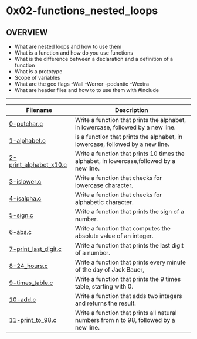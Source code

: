 # 0x02-functions_nested_loops
## OVERVIEW
- What are nested loops and how to use them
- What is a function and how do you use functions
- What is the difference between a declaration and a definition of a function
- What is a prototype
- Scope of variables
- What are the gcc flags -Wall -Werror -pedantic -Wextra
- What are header files and how to to use them with #include

----
|Filename |Description|
|-----|-----|
|[0-putchar.c](https://github.com/Mohamed-Silaya/alx-low_level_programming/blob/main/0x02-functions_nested_loops/0-putchar.c)|Write a function that prints the alphabet, in lowercase, followed by a new line.|
|[1-alphabet.c](https://github.com/Mohamed-Silaya/alx-low_level_programming/blob/main/0x02-functions_nested_loops/1-alphabet.c)|is a function that prints the alphabet, in lowercase, followed by a new line.|
|[2-print_alphabet_x10.c](https://github.com/Mohamed-Silaya/alx-low_level_programming/blob/main/0x02-functions_nested_loops/2-print_alphabet_x10.c)|Write a function that prints 10 times the alphabet, in lowercase,followed by a new line.|
|[3-islower.c](https://github.com/Mohamed-Silaya/alx-low_level_programming/blob/main/0x02-functions_nested_loops/3-islower.c)|Write a function that checks for lowercase character.|
|[4-isalpha.c](https://github.com/Mohamed-Silaya/alx-low_level_programming/blob/main/0x02-functions_nested_loops/4-isalpha.c)|Write a function that checks for alphabetic character.|
|[5-sign.c](https://github.com/Mohamed-Silaya/alx-low_level_programming/blob/main/0x02-functions_nested_loops/5-sign.c)|Write a function that prints the sign of a number.|
|[6-abs.c](https://github.com/Mohamed-Silaya/alx-low_level_programming/blob/main/0x02-functions_nested_loops/6-abs.c)|Write a function that computes the absolute value of an integer.|
|[7-print_last_digit.c](https://github.com/Mohamed-Silaya/alx-low_level_programming/blob/main/0x02-functions_nested_loops/7-print_last_digit.c)|Write a function that prints the last digit of a number.|
|[8-24_hours.c](https://github.com/Mohamed-Silaya/alx-low_level_programming/blob/main/0x02-functions_nested_loops/8-24_hours.c)|Write a function that prints every minute of the day of Jack Bauer,|
|[9-times_table.c](https://github.com/Mohamed-Silaya/alx-low_level_programming/blob/main/0x02-functions_nested_loops/9-times_table.c)|Write a function that prints the 9 times table, starting with 0.|
|[10-add.c](https://github.com/Mohamed-Silaya/alx-low_level_programming/blob/main/0x02-functions_nested_loops/10-add.c)|Write a function that adds two integers and returns the result.|
|[11-print_to_98.c](https://github.com/Mohamed-Silaya/alx-low_level_programming/blob/main/0x02-functions_nested_loops/11-print_to_98.c)|Write a function that prints all natural numbers from n to 98, followed by a new line.|
